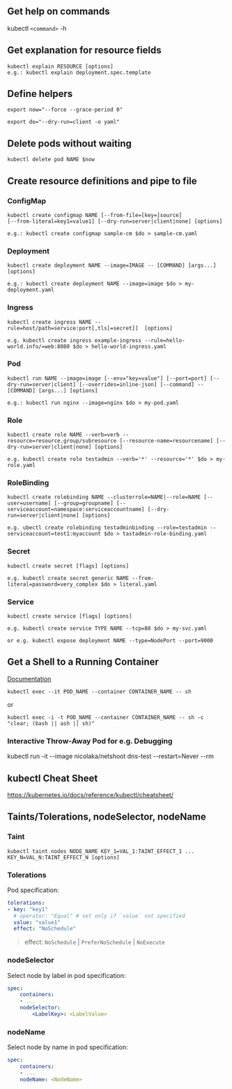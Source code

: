 ## Get help on commands
kubectl `<command>` -h

## Get explanation for resource fields

```
kubectl explain RESOURCE [options]
e.g.: kubectl explain deployment.spec.template
```


## Define helpers
```
export now="--force --grace-period 0"

export do="--dry-run=client -o yaml"
```
## Delete pods without waiting
```
kubectl delete pod NAME $now
```

## Create resource definitions and pipe to file

### ConfigMap
```
kubectl create configmap NAME [--from-file=[key=]source]
[--from-literal=key1=value1] [--dry-run=server|client|none] [options]

e.g.: kubectl create configmap sample-cm $do > sample-cm.yaml
```

### Deployment
```
kubectl create deployment NAME --image=IMAGE -- [COMMAND] [args...] [options]

e.g.: kubectl create deployment NAME --image=image $do > my-deployment.yaml
```

### Ingress
```
kubectl create ingress NAME --rule=host/path=service:port[,tls[=secret]]  [options]

e.g. kubectl create ingress example-ingress --rule=hello-world.info/=web:8080 $do > hello-world-ingress.yaml
```

### Pod
```
kubectl run NAME --image=image [--env="key=value"] [--port=port] [--dry-run=server|client] [--overrides=inline-json] [--command] -- [COMMAND] [args...] [options]

e.g.: kubectl run nginx --image=nginx $do > my-pod.yaml
```

### Role
```
kubectl create role NAME --verb=verb --resource=resource.group/subresource [--resource-name=resourcename] [--dry-run=server|client|none] [options]

e.g. kubectl create role testadmin --verb='*' --resource='*' $do > my-role.yaml
```

### RoleBinding
```
kubectl create rolebinding NAME --clusterrole=NAME|--role=NAME [--user=username] [--group=groupname] [--serviceaccount=namespace:serviceaccountname] [--dry-run=server|client|none] [options]

e.g. ubectl create rolebinding testadminbinding --role=testadmin --serviceaccount=test1:myaccount $do > tastadmin-role-binding.yaml
```

### Secret
```
kubectl create secret [flags] [options]

e.g. kubectl create secret generic NAME --from-literal=password=very_complex $do > literal.yaml
```

### Service
```
kubectl create service [flags] [options]

e.g. kubectl create service TYPE NAME --tcp=80 $do > my-svc.yaml

or e.g. kubectl expose deployment NAME --type=NodePort --port=9000
```

## Get a Shell to a Running Container
[Documentation](https://kubernetes.io/docs/tasks/debug/debug-application/get-shell-running-container/)

```
kubectl exec --it POD_NAME --container CONTAINER_NAME -- sh
```

or

```
kubectl exec -i -t POD_NAME --container CONTAINER_NAME -- sh -c "clear; (bash || ash || sh)"
```

### Interactive Throw-Away Pod for e.g. Debugging
kubectl run -it --image nicolaka/netshoot dns-test --restart=Never --rm

## kubectl Cheat Sheet
https://kubernetes.io/docs/reference/kubectl/cheatsheet/

## Taints/Tolerations, nodeSelector, nodeName

### Taint
```
kubectl taint nodes NODE_NAME KEY_1=VAL_1:TAINT_EFFECT_1 ... KEY_N=VAL_N:TAINT_EFFECT_N [options]
```

### Tolerations
Pod specification:
```yaml
tolerations:
- key: "key1"
  # operator: "Equal" # set only if `value` not specified
  value: "value1"
  effect: "NoSchedule"
```

> effect: `NoSchedule` | `PreferNoSchedule` | `NoExecute`

### nodeSelector
Select node by label in pod specification:

```yaml
spec:
	containers:
	- ...
	nodeSelector:
		<LabelKey>: <LabelValue>
```

### nodeName
Select node by name in pod specification:

```yaml
spec:
	containers:
	- ...
	nodeName: <NodeName>
```